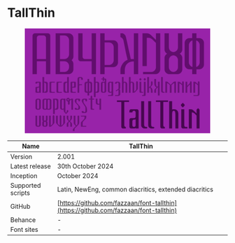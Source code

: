 # TallThin



<div data-full-width="true"><figure><img src="../../.gitbook/assets/TallThin Font Cover landscape.svg" alt=""><figcaption></figcaption></figure></div>

| Name              | TallThin                                                                             |
| ----------------- | ------------------------------------------------------------------------------------ |
| Version           | 2.001                                                                                |
| Latest release    | 30th October 2024                                                                    |
| Inception         | October 2024                                                                         |
| Supported scripts | Latin, NewEng, common diacritics, extended diacritics                                |
| GitHub            | [https://github.com/fazzaan/font-tallthin](https://github.com/fazzaan/font-tallthin) |
| Behance           | -                                                                                    |
| Font sites        | -                                                                                    |

